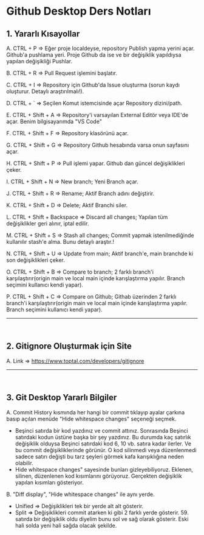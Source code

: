 # Github Desktop Ders Notları


## 1. Yararlı Kısayollar

A. CTRL + P => Eğer proje localdeyse, repository Publish yapma yerini açar. Github'a pushlama yeri. Proje Github da ise ve bir değişiklik yapıldıysa yapılan değişikliği Pushlar.

B. CTRL + R => Pull Request işlemini başlatır.
  
C. CTRL + I => Repository için Github'da Issue oluşturma (sorun kaydı oluşturur. Detaylı araştırılmalı!).

D. CTRL + ` => Seçilen Komut istemcisinde açar Repository dizini/path.

E. CTRL + Shift + A => Repository'i varsayılan External Editör veya IDE'de açar. Benim bilgisayarımda "VS Code"

F. CTRL + Shift + F => Repository klasörünü açar.

G. CTRL + Shift + G => Repository Github hesabında varsa onun sayfasını açar.

H. CTRL + Shift + P => Pull işlemi yapar. Github dan güncel değişiklikleri çeker.

I. CTRL + Shift + N => New branch; Yeni Branch açar.

J. CTRL + Shift + R => Rename; Aktif Branch adını değiştirir.

K. CTRL + Shift + D => Delete; Aktif Branchi siler.

L. CTRL + Shift + Backspace => Discard all changes; Yapılan tüm değişiklikler geri alınır, iptal edilir.

M. CTRL + Shift + S => Stash all changes; Commit yapmak istenilmediğinde kullanılır stash'e alma. Bunu detaylı araştır.!

N. CTRL + Shift + U => Update from main; Aktif branch'e, main branchde ki son değişiklikleri çeker.

O. CTRL + Shift + B => Compare to branch; 2 farklı branch'i karşılaştırır(origin main ve local main içinde karışlaştırma yapılır. Branch seçimini kullanıcı kendi yapar).

P. CTRL + Shift + C => Compare on Github; Githab üzerinden 2 farklı branch'i karşılaştırır(origin main ve local main içinde karışlaştırma yapılır. Branch seçimini kullanıcı kendi yapar).
___

<br>

## 2. Gitignore Oluşturmak için Site

A. Link => https://www.toptal.com/developers/gitignore
___

<br>

## 3. Git Desktop Yararlı Bilgiler

A. Commit History kısmında her hangi bir commit tıklayıp ayalar çarkına basıp açılan menüde "Hide whitespace changes" seçeneği seçmek.
- Beşinci satırda bir kod yazdınız ve commit attınız. Sonrasında Beşinci satırdaki kodun üstüne başka bir şey yazdınız. Bu durumda kaç satırlık değişiklik olduysa Beşinci satırdaki kod 6, 10 vb. satıra kadar ilerler. Ve bu commit değişikliklerinde görünür. O kod silinmedi veya düzenlenmedi sadece satırı değişti bu tarz şeyleri görmek kafa karışıklığına neden olabilir.
- Hide whitespace changes" sayesinde bunları gizleyebiliyoruz. Eklenen, silinen, düzenlenen kod kısımlarını görüyoruz. Gerçekten değişiklik yapılan kısımları gösteriyor.

B. "Diff display", "Hide whitespace changes" ile aynı yerde.
- Unified => Değişiklikleri tek bir yerde alt alt gösterir.
- Split => Değişiklikleri commit atarken ki gibi 2 farklı yerde gösterir. 59. satırda bir değişiklik oldu diyelim bunu sol ve sağ olarak gösterir. Eski hali solda yeni hali sağda olacak şekilde. 
    



